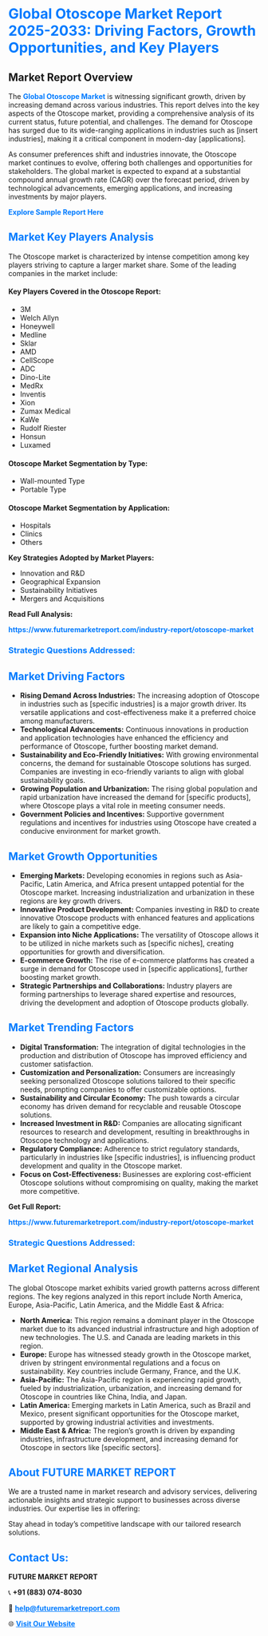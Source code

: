<h1 style="color: #007BFF;">Global Otoscope Market Report 2025-2033: Driving Factors, Growth Opportunities, and Key Players</h1>

<section id="overview">
<h2>Market Report Overview</h2>
<p>The <a href="https://www.futuremarketreport.com/industry-report/otoscope-market" style="color: #007BFF; text-decoration: none;"><strong>Global Otoscope Market</strong></a> is witnessing significant growth, driven by increasing demand across various industries. This report delves into the key aspects of the Otoscope market, providing a comprehensive analysis of its current status, future potential, and challenges. The demand for Otoscope has surged due to its wide-ranging applications in industries such as [insert industries], making it a critical component in modern-day [applications].</p>
<p>As consumer preferences shift and industries innovate, the Otoscope market continues to evolve, offering both challenges and opportunities for stakeholders. The global market is expected to expand at a substantial compound annual growth rate (CAGR) over the forecast period, driven by technological advancements, emerging applications, and increasing investments by major players.</p>
</section>

<section id="overview">
<p><a href="https://www.futuremarketreport.com/request-sample/reportId=80126" style="color: #007BFF; text-decoration: none;"><strong>Explore Sample Report Here</strong></a></p>
</section>

<section id="key-players">
<h2 style="color: #007BFF;">Market Key Players Analysis</h2>
<p>The Otoscope market is characterized by intense competition among key players striving to capture a larger market share. Some of the leading companies in the market include:</p>
<h4>Key Players Covered in the Otoscope Report:</h4>
<ul><li>3M</li><li>Welch Allyn</li><li>Honeywell</li><li>Medline</li><li>Sklar</li><li>AMD</li><li>CellScope</li><li>ADC</li><li>Dino-Lite</li><li>MedRx</li><li>Inventis</li><li>Xion</li><li>Zumax Medical</li><li>KaWe</li><li>Rudolf Riester</li><li>Honsun</li><li>Luxamed</li></ul>
<h4>Otoscope Market Segmentation by Type:</h4>
<ul><li>Wall-mounted Type</li><li>Portable Type</li></ul>

<h4>Otoscope Market Segmentation by Application:</h4>
<ul><li>Hospitals</li><li>Clinics</li><li>Others</li></ul>
<p><strong>Key Strategies Adopted by Market Players:</strong></p>
<ul>
<li>Innovation and R&D</li>
<li>Geographical Expansion</li>
<li>Sustainability Initiatives</li>
<li>Mergers and Acquisitions</li>
</ul>
</section>

<section>
<p><strong>Read Full Analysis: </strong></p><a href="https://www.futuremarketreport.com/industry-report/otoscope-market" style="color: #007BFF; text-decoration: none;"><strong>https://www.futuremarketreport.com/industry-report/otoscope-market</strong></a>
<h3 style="color: #007BFF;">Strategic Questions Addressed:</h3>
</section>

<section id="driving-factors">
<h2 style="color: #007BFF;">Market Driving Factors</h2>
<ul>
<li><strong>Rising Demand Across Industries:</strong> The increasing adoption of Otoscope in industries such as [specific industries] is a major growth driver. Its versatile applications and cost-effectiveness make it a preferred choice among manufacturers.</li>
<li><strong>Technological Advancements:</strong> Continuous innovations in production and application technologies have enhanced the efficiency and performance of Otoscope, further boosting market demand.</li>
<li><strong>Sustainability and Eco-Friendly Initiatives:</strong> With growing environmental concerns, the demand for sustainable Otoscope solutions has surged. Companies are investing in eco-friendly variants to align with global sustainability goals.</li>
<li><strong>Growing Population and Urbanization:</strong> The rising global population and rapid urbanization have increased the demand for [specific products], where Otoscope plays a vital role in meeting consumer needs.</li>
<li><strong>Government Policies and Incentives:</strong> Supportive government regulations and incentives for industries using Otoscope have created a conducive environment for market growth.</li>
</ul>
</section>

<section id="growth-opportunities">
<h2 style="color: #007BFF;">Market Growth Opportunities</h2>
<ul>
<li><strong>Emerging Markets:</strong> Developing economies in regions such as Asia-Pacific, Latin America, and Africa present untapped potential for the Otoscope market. Increasing industrialization and urbanization in these regions are key growth drivers.</li>
<li><strong>Innovative Product Development:</strong> Companies investing in R&D to create innovative Otoscope products with enhanced features and applications are likely to gain a competitive edge.</li>
<li><strong>Expansion into Niche Applications:</strong> The versatility of Otoscope allows it to be utilized in niche markets such as [specific niches], creating opportunities for growth and diversification.</li>
<li><strong>E-commerce Growth:</strong> The rise of e-commerce platforms has created a surge in demand for Otoscope used in [specific applications], further boosting market growth.</li>
<li><strong>Strategic Partnerships and Collaborations:</strong> Industry players are forming partnerships to leverage shared expertise and resources, driving the development and adoption of Otoscope products globally.</li>
</ul>
</section>

<section id="trending-factors">
<h2 style="color: #007BFF;">Market Trending Factors</h2>
<ul>
<li><strong>Digital Transformation:</strong> The integration of digital technologies in the production and distribution of Otoscope has improved efficiency and customer satisfaction.</li>
<li><strong>Customization and Personalization:</strong> Consumers are increasingly seeking personalized Otoscope solutions tailored to their specific needs, prompting companies to offer customizable options.</li>
<li><strong>Sustainability and Circular Economy:</strong> The push towards a circular economy has driven demand for recyclable and reusable Otoscope solutions.</li>
<li><strong>Increased Investment in R&D:</strong> Companies are allocating significant resources to research and development, resulting in breakthroughs in Otoscope technology and applications.</li>
<li><strong>Regulatory Compliance:</strong> Adherence to strict regulatory standards, particularly in industries like [specific industries], is influencing product development and quality in the Otoscope market.</li>
<li><strong>Focus on Cost-Effectiveness:</strong> Businesses are exploring cost-efficient Otoscope solutions without compromising on quality, making the market more competitive.</li>
</ul>
</section>

<section>
<p><strong>Get Full Report: </strong></p><a href="https://www.futuremarketreport.com/industry-report/otoscope-market" style="color: #007BFF; text-decoration: none;"><strong>https://www.futuremarketreport.com/industry-report/otoscope-market</strong></a>
<h3 style="color: #007BFF;">Strategic Questions Addressed:</h3>
</section>


<section id="regional-analysis">
<h2 style="color: #007BFF;">Market Regional Analysis</h2>
<p>The global Otoscope market exhibits varied growth patterns across different regions. The key regions analyzed in this report include North America, Europe, Asia-Pacific, Latin America, and the Middle East & Africa:</p>
<ul>
<li><strong>North America:</strong> This region remains a dominant player in the Otoscope market due to its advanced industrial infrastructure and high adoption of new technologies. The U.S. and Canada are leading markets in this region.</li>
<li><strong>Europe:</strong> Europe has witnessed steady growth in the Otoscope market, driven by stringent environmental regulations and a focus on sustainability. Key countries include Germany, France, and the U.K.</li>
<li><strong>Asia-Pacific:</strong> The Asia-Pacific region is experiencing rapid growth, fueled by industrialization, urbanization, and increasing demand for Otoscope in countries like China, India, and Japan.</li>
<li><strong>Latin America:</strong> Emerging markets in Latin America, such as Brazil and Mexico, present significant opportunities for the Otoscope market, supported by growing industrial activities and investments.</li>
<li><strong>Middle East & Africa:</strong> The region’s growth is driven by expanding industries, infrastructure development, and increasing demand for Otoscope in sectors like [specific sectors].</li>
</ul>
</section>

<footer>
<h2 style="color: #007BFF;">About FUTURE MARKET REPORT</h2>
<p>We are a trusted name in market research and advisory services, delivering actionable insights and strategic support to businesses across diverse industries. Our expertise lies in offering:</p>

<p>Stay ahead in today’s competitive landscape with our tailored research solutions.</p>

<h2 style="color: #007BFF;">Contact Us:</h2>
<p><strong>FUTURE MARKET REPORT</strong></p>
<p>📞 <strong>+91 (883) 074-8030</strong></p>
<p>📧 <strong><a href="mailto:help@futuremarketreport.com" style="color: #007BFF;">help@futuremarketreport.com</a></strong></p>
<p>🌐 <strong><a href="https://www.futuremarketreport.com/" style="color: #007BFF;">Visit Our Website</a></strong></p>
</footer>